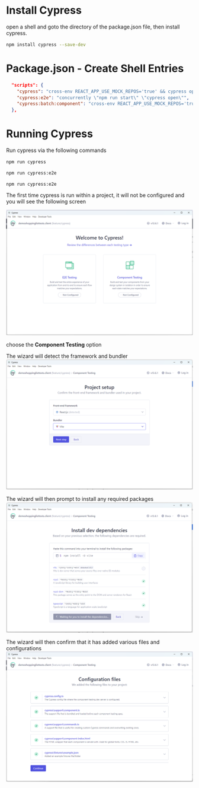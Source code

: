 # Install Cypress

open a shell and goto the directory of the package.json file, then install cypress.

```bash
npm install cypress --save-dev
```

# Package.json - Create Shell Entries

```json
  "scripts": {
    "cypress": "cross-env REACT_APP_USE_MOCK_REPOS='true' && cypress open",
    "cypress:e2e": "concurrently \"npm run start\" \"cypress open\"",
    "cypress:batch:component": "cross-env REACT_APP_USE_MOCK_REPOS='true' && cypress run --component",
  },
```

# Running Cypress

Run cypress via the following commands

```
npm run cypress
```

```
npm run cypress:e2e
```

```
npm run cypress:e2e
```

The first time cypress is run within a project, it will not be configured and you will see the following screen

![Example Stories](./images/cypress-not-configured.png)

choose the **Component Testing** option

The wizard will detect the framework and bundler
![Example Stories](./images/cypress-settings-01.png)

The wizard will then prompt to install any required packages
![Example Stories](./images/cypress-bundle-prompt.png)

The wizard will then confirm that it has added various files and configurations
![Example Stories](./images/cypress-configuration-added.png)
